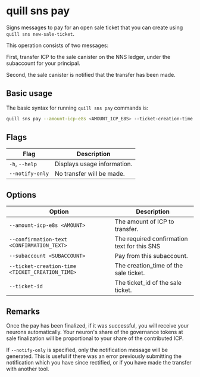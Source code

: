 # quill sns pay

Signs messages to pay for an open sale ticket that you can create using `quill sns new-sale-ticket`.

This operation consists of two messages:

First, transfer ICP to the sale canister on the NNS ledger, under the subaccount for your principal.

Second, the sale canister is notified that the transfer has been made.

## Basic usage

The basic syntax for running `quill sns pay` commands is:

```bash
quill sns pay --amount-icp-e8s <AMOUNT_ICP_E8S> --ticket-creation-time <TICKET_CREATION_TIME> --ticket-id <TICKET_ID> [option]
```

## Flags

| Flag            | Description                 |
|-----------------|-----------------------------|
| `-h`, `--help`  | Displays usage information. |
| `--notify-only` | No transfer will be made.   |

## Options

| Option                                          | Description                                 |
|-------------------------------------------------|---------------------------------------------|
| `--amount-icp-e8s <AMOUNT>`                     | The amount of ICP to transfer.              |
| `--confirmation-text <CONFIRMATION_TEXT>`       | The required confirmation text for this SNS |
| `--subaccount <SUBACCOUNT>`                     | Pay from this subaccount.                   |
| `--ticket-creation-time <TICKET_CREATION_TIME>` | The creation_time of the sale ticket.       |
| `--ticket-id`                                   | The ticket_id of the sale ticket.           |

## Remarks

Once the pay has been finalized, if it was successful, you will receive your neurons automatically. Your neuron's share of the governance tokens at sale finalization will be proportional to your share of the contributed ICP.

If `--notify-only` is specified, only the notification message will be generated. This is useful if there was an error previously submitting the notification which you have since rectified, or if you have made the transfer with another tool.
